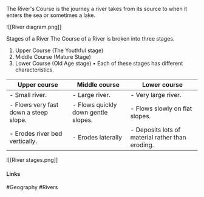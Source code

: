 
The River's Course is the journey a river takes from its source to when it enters the sea or sometimes a lake.

![[River diagram.png]]

Stages of a River
The Course of a River is broken into three stages.
1.	Upper Course (The Youthful stage)
2.	Middle Course (Mature Stage)
3.	Lower Course (Old Age stage)
•	Each of these stages has different characteristics.

| Upper course                          | Middle course                       | Lower course                                     |
| ------------------------------------- | ----------------------------------- | ------------------------------------------------ |
| - Small river.                        | - Large river.                      | - Very large river.                              |
| - Flows very fast down a steep slope. | - Flows quickly down gentle slopes. | - Flows slowly on flat slopes.                   | 
| - Erodes river bed vertically.        | - Erodes laterally                  | - Deposits lots of material rather than eroding. |

![[River stages.png]]

#### Links
#Geography #Rivers